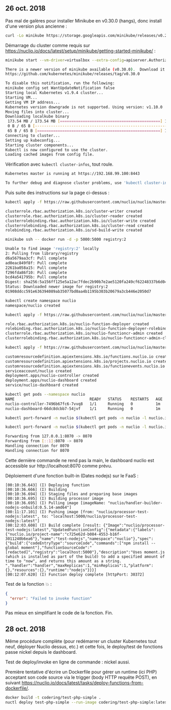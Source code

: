 ## 26 oct. 2018

Pas mal de galères pour installer Minikube en v0.30.0 (hangs), donc install d'une version plus ancienne :

``` sh
curl -Lo minikube https://storage.googleapis.com/minikube/releases/v0.25.2/minikube-linux-amd64 && chmod +x minikube && sudo cp minikube /usr/local/bin/ && rm minikube
```

Démarrage du cluster comme requis sur https://nuclio.io/docs/latest/setup/minikube/getting-started-minikube/ :

``` sh
minikube start --vm-driver=virtualbox --extra-config=apiserver.Authorization.Mode=RBAC

There is a newer version of minikube available (v0.30.0).  Download it here:
https://github.com/kubernetes/minikube/releases/tag/v0.30.0

To disable this notification, run the following:
minikube config set WantUpdateNotification false
Starting local Kubernetes v1.9.4 cluster...
Starting VM...
Getting VM IP address...
Kubernetes version downgrade is not supported. Using version: v1.10.0
Moving files into cluster...
Downloading localkube binary
 173.54 MB / 173.54 MB [============================================] 100.00% 0s
 0 B / 65 B [----------------------------------------------------------]   0.00%
 65 B / 65 B [======================================================] 100.00% 0sSetting up certs...
Connecting to cluster...
Setting up kubeconfig...
Starting cluster components...
Kubectl is now configured to use the cluster.
Loading cached images from config file.
```

Vérification avec `kubectl cluster-infos`, tout roule.

``` sh
Kubernetes master is running at https://192.168.99.100:8443

To further debug and diagnose cluster problems, use 'kubectl cluster-info dump'.
```

Puis suite des instructions sur la page ci-dessus :

``` sh
kubectl apply -f https://raw.githubusercontent.com/nuclio/nuclio/master/hack/minikube/resources/kubedns-rbac.yaml

clusterrole.rbac.authorization.k8s.io/cluster-writer created
clusterrole.rbac.authorization.k8s.io/cluster-reader created
clusterrolebinding.rbac.authorization.k8s.io/cluster-write created
clusterrolebinding.rbac.authorization.k8s.io/cluster-read created
rolebinding.rbac.authorization.k8s.io/sd-build-write created
```

``` sh
minikube ssh -- docker run -d -p 5000:5000 registry:2

Unable to find image 'registry:2' locally
2: Pulling from library/registry
d6a5679aa3cf: Pull complete
ad0eac849f8f: Pull complete
2261ba058a15: Pull complete
f296fda86f10: Pull complete
bcd4a541795b: Pull complete
Digest: sha256:5a156ff125e5a12ac7fdec2b90b7e2ae5120fa249cf62248337b6d04abc574c8
Status: Downloaded newer image for registry:2
01908ddcc591e636394089ab35077bd0aa4b1195b303b20679a3cb446e2050d7
```

``` sh
kubectl create namespace nuclio
namespace/nuclio created
```

``` sh
kubectl apply -f https://raw.githubusercontent.com/nuclio/nuclio/master/hack/k8s/resources/nuclio-rbac.yaml

role.rbac.authorization.k8s.io/nuclio-function-deployer created
rolebinding.rbac.authorization.k8s.io/nuclio-function-deployer-rolebinding created
clusterrole.rbac.authorization.k8s.io/nuclio-functioncr-admin created
clusterrolebinding.rbac.authorization.k8s.io/nuclio-functioncr-admin-clusterrolebinding created
```

``` sh
kubectl apply -f https://raw.githubusercontent.com/nuclio/nuclio/master/hack/k8s/resources/nuclio.yaml

customresourcedefinition.apiextensions.k8s.io/functions.nuclio.io created
customresourcedefinition.apiextensions.k8s.io/projects.nuclio.io created
customresourcedefinition.apiextensions.k8s.io/functionevents.nuclio.io created
serviceaccount/nuclio created
deployment.apps/nuclio-controller created
deployment.apps/nuclio-dashboard created
service/nuclio-dashboard created
```

``` sh
kubectl get pods --namespace nuclio
NAME                                 READY   STATUS    RESTARTS   AGE
nuclio-controller-7496b67fc6-7vvq8   1/1     Running   0          1m
nuclio-dashboard-66dc8dcbb7-54jvf    1/1     Running   0          1m
```

``` sh
kubectl port-forward -n nuclio $(kubectl get pods -n nuclio -l nuclio.io/app=dashboard -o jsonpath='{.items[0].metadata.name}') 8070:8070

kubectl port-forward -n nuclio $(kubectl get pods -n nuclio -l nuclio.io/app=dashboard -o jsonpath='{.items[0].metadata.name}') 8070:8070

Forwarding from 127.0.0.1:8070 -> 8070
Forwarding from [::1]:8070 -> 8070
Handling connection for 8070
Handling connection for 8070
```

Cette dernière commande ne rend pas la main, le dashboard nuclio est accessible sur http://localhost:8070 comme prévu.

Déploiement d'une fonction built-in (Dates nodejs) sur le FaaS :

```
[00:10:36.643] (I) Deploying function
[00:10:36.666] (I) Building
[00:10:36.694] (I) Staging files and preparing base images
[00:10:36.695] (I) Building processor image
[00:10:36.695] (I) Pulling image [imageName: "nuclio/handler-builder-nodejs-onbuild:0.5.14-amd64"]
[00:11:17.101] (I) Pushing image [from: "nuclio/processor-test-nodejs:latest", to: "localhost:5000/nuclio/processor-test-nodejs:latest"]
[00:12:03.608] (I) Build complete [result: {"Image":"nuclio/processor-test-nodejs:latest","UpdatedFunctionConfig":{"metadata":{"labels":{"nuclio.io/project-name":"c725e62d-b084-4553-b16f-3011240b6ea6"},"name":"test-nodejs","namespace":"nuclio"},"spec":{"build":{"codeEntryType":"sourceCode","commands":["npm install --global moment"],"functionSourceCode":"[redacted]","registry":"localhost:5000"},"description":"Uses moment.js (which is installed as part of the build) to add a specified amount of time to "now", and returns this amount as a string.
","handler":"handler","maxReplicas":1,"minReplicas":1,"platform":{},"resources":{},"runtime":"nodejs"}}}]
[00:12:07.620] (I) Function deploy complete [httpPort: 30372]
```

Test de la fonction :boom: :

``` json
{
  "error": "Failed to invoke function"
}
```

Pas mieux en simplifiant le code de la fonction. Fin.

## 28 oct. 2018

Même procédure complète (pour redémarrer un cluster Kubernetes tout neuf, déployer Nuclio dessus, etc.) et cette fois, le deploy/test de fonctions passe nickel depuis le dashboard.

Test de deploy/invoke en ligne de commande : nickel aussi.

Première tentative d'écrire un Dockerfile pour gérer un runtime (ici PHP) acceptant son code source via le trigger (body HTTP requête POST), en suivant https://nuclio.io/docs/latest/tasks/deploy-functions-from-dockerfile/.

``` sh
docker build -t codering/test-php-simple .
nuctl deploy test-php-simple --run-image codering/test-php-simple:latest --runtime shell --handler "proxy-function.sh" --platform local
```